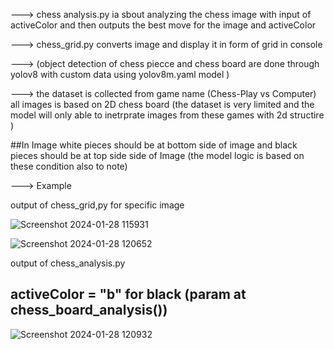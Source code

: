 ---> chess analysis.py  ia sbout analyzing the chess image with input of activeColor and then outputs the best move for the image and activeColor

---> chess_grid.py converts image and display it in form of grid in console 

---> (object detection of chess piecce and chess board  are done through yolov8 with custom data using yolov8m.yaml model )


---> the dataset is collected from game name (Chess-Play vs Computer) all images is based on 2D chess board (the dataset is very limited and the model will only able to inetrprate images from these games with 2d structire )

##In Image white pieces should be at bottom side of image and black pieces should be at top side side of Image (the model logic is based on these condition also to note)



---> Example

output of chess_grid,py for specific image









![Screenshot 2024-01-28 115931](https://github.com/nis12ram/Chess_Analysis_Computer_vision/assets/145199311/7fb40bab-146f-41e2-a667-93be1a00ef5b)

![Screenshot 2024-01-28 120652](https://github.com/nis12ram/Chess_Analysis_Computer_vision/assets/145199311/0bc57d53-f799-45d6-b7ad-b490c4a35cdb)






output of chess_analysis.py

## activeColor = "b" for black (param at chess_board_analysis())





![Screenshot 2024-01-28 120932](https://github.com/nis12ram/Chess_Analysis_Computer_vision/assets/145199311/f96edaa4-ec3c-4ebd-91bd-e44303c4bb8d)
